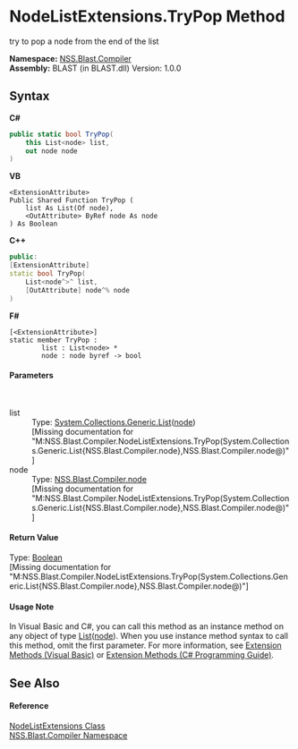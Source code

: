 # NodeListExtensions.TryPop Method 
 

try to pop a node from the end of the list

**Namespace:**&nbsp;<a href="26a25caa-f50b-92ad-f15c-dbb9db1493ae">NSS.Blast.Compiler</a><br />**Assembly:**&nbsp;BLAST (in BLAST.dll) Version: 1.0.0

## Syntax

**C#**<br />
``` C#
public static bool TryPop(
	this List<node> list,
	out node node
)
```

**VB**<br />
``` VB
<ExtensionAttribute>
Public Shared Function TryPop ( 
	list As List(Of node),
	<OutAttribute> ByRef node As node
) As Boolean
```

**C++**<br />
``` C++
public:
[ExtensionAttribute]
static bool TryPop(
	List<node^>^ list, 
	[OutAttribute] node^% node
)
```

**F#**<br />
``` F#
[<ExtensionAttribute>]
static member TryPop : 
        list : List<node> * 
        node : node byref -> bool 

```


#### Parameters
&nbsp;<dl><dt>list</dt><dd>Type: <a href="https://docs.microsoft.com/dotnet/api/system.collections.generic.list-1" target="_blank" rel="noopener noreferrer">System.Collections.Generic.List</a>(<a href="7dc9b7e9-64ad-f224-ae1a-4e6639739f56">node</a>)<br />\[Missing <param name="list"/> documentation for "M:NSS.Blast.Compiler.NodeListExtensions.TryPop(System.Collections.Generic.List{NSS.Blast.Compiler.node},NSS.Blast.Compiler.node@)"\]</dd><dt>node</dt><dd>Type: <a href="7dc9b7e9-64ad-f224-ae1a-4e6639739f56">NSS.Blast.Compiler.node</a><br />\[Missing <param name="node"/> documentation for "M:NSS.Blast.Compiler.NodeListExtensions.TryPop(System.Collections.Generic.List{NSS.Blast.Compiler.node},NSS.Blast.Compiler.node@)"\]</dd></dl>

#### Return Value
Type: <a href="https://docs.microsoft.com/dotnet/api/system.boolean" target="_blank" rel="noopener noreferrer">Boolean</a><br />\[Missing <returns> documentation for "M:NSS.Blast.Compiler.NodeListExtensions.TryPop(System.Collections.Generic.List{NSS.Blast.Compiler.node},NSS.Blast.Compiler.node@)"\]

#### Usage Note
In Visual Basic and C#, you can call this method as an instance method on any object of type <a href="https://docs.microsoft.com/dotnet/api/system.collections.generic.list-1" target="_blank" rel="noopener noreferrer">List</a>(<a href="7dc9b7e9-64ad-f224-ae1a-4e6639739f56">node</a>). When you use instance method syntax to call this method, omit the first parameter. For more information, see <a href="https://docs.microsoft.com/dotnet/visual-basic/programming-guide/language-features/procedures/extension-methods" target="_blank" rel="noopener noreferrer">Extension Methods (Visual Basic)</a> or <a href="https://docs.microsoft.com/dotnet/csharp/programming-guide/classes-and-structs/extension-methods" target="_blank" rel="noopener noreferrer">Extension Methods (C# Programming Guide)</a>.

## See Also


#### Reference
<a href="eac29d29-e73a-f80b-4118-bd5cd3dda230">NodeListExtensions Class</a><br /><a href="26a25caa-f50b-92ad-f15c-dbb9db1493ae">NSS.Blast.Compiler Namespace</a><br />